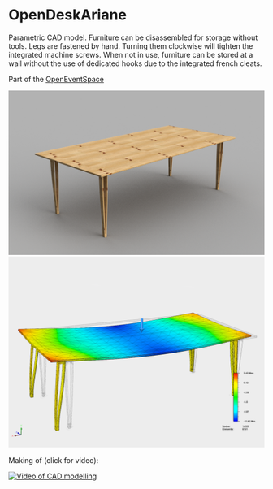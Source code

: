# OpenDeskAriane

Parametric CAD model. Furniture can be disassembled for storage without tools. Legs are fastened by hand. Turning them clockwise will tighten the integrated machine screws. When not in use, furniture can be stored at a wall without the use of dedicated hooks due to the integrated french cleats.

Part of the [OpenEventSpace](https://github.com/etemu/OpenEventSpace)

![](Quick%20Desk%20Ariane%20760mm.png)
![](simulations/Quick%20Desk%20Ariane%20760mm%20v4%20100kg%20load.png)

Making of (click for video):

[![Video of CAD modelling](https://j.gifs.com/J6R9vl.gif)](https://www.youtube.com/watch?v=sdadJd-blEo)